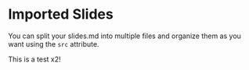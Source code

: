# Imported Slides

You can split your slides.md into multiple files and organize them as you want using the `src` attribute.

This is a test x2!

